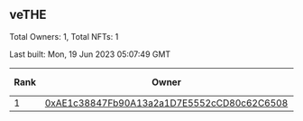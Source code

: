 ## veTHE

Total Owners: 1, Total NFTs: 1

Last built: Mon, 19 Jun 2023 05:07:49 GMT

| Rank | Owner | Voting Power | Influence | NFTs Id |
| --- | --- | --- | --- | --- |
  | 1 | [0xAE1c38847Fb90A13a2a1D7E5552cCD80c62C6508](https://debank.com/profile/0xAE1c38847Fb90A13a2a1D7E5552cCD80c62C6508?chain=bsc) | 2,291,384.388 | 4.32404% | 1 |
